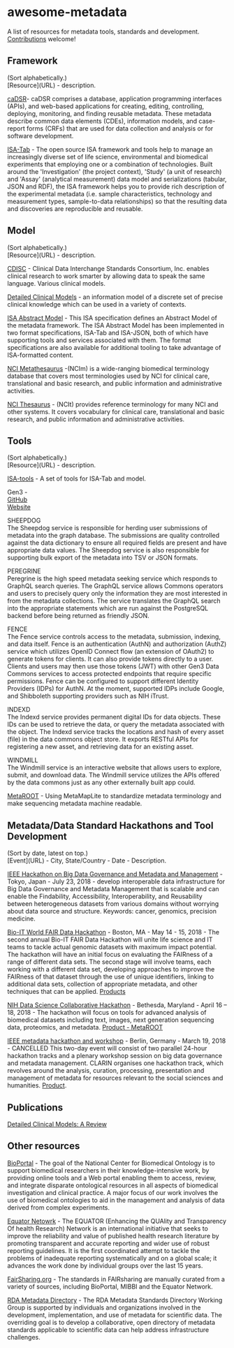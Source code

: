 # awesome-metadata
A list of resources for metadata tools, standards and development.  [Contributions](https://github.com/stevetsa/awesome-metadata/blob/master/CONTRIBUTE.md) welcome!

## Framework
(Sort alphabetically.)    
\[Resource](URL) - description.  


[caDSR](https://cbiit.cancer.gov/ncip/biomedical-informatics-resources/interoperability-and-semantics/metadata-and-models)- caDSR comprises a database, application programming interfaces (APIs), and web-based applications for creating, editing, controlling, deploying, monitoring, and finding reusable metadata. These metadata describe common data elements (CDEs), information models, and case-report forms (CRFs) that are used for data collection and analysis or for software development.  

[ISA-Tab](https://isa-tools.github.io/index.html) - The open source ISA framework and tools help to manage an increasingly diverse set of life science, environmental and biomedical experiments that employing one or a combination of technologies. Built around the 'Investigation' (the project context), 'Study' (a unit of research) and 'Assay' (analytical measurement) data model and serializations (tabular, JSON and RDF), the ISA framework helps you to provide rich description of the experimental metadata (i.e. sample characteristics, technology and measurement types, sample-to-data relationships) so that the resulting data and discoveries are reproducible and reusable.  


## Model
(Sort alphabetically.)    
\[Resource](URL) - description.   


[CDISC](https://www.cdisc.org/) - Clinical Data Interchange Standards Consortium, Inc. enables clinical research to work smarter by allowing data to speak the same language. Various clinical models.  

[Detailed Clinical Models](http://wiki.hl7.org/index.php?title=Detailed_Clinical_Models) - an information model of a discrete set of precise clinical knowledge which can be used in a variety of contexts.  

[ISA Abstract Model](http://isa-specs.readthedocs.io/en/latest/isamodel.html) - This ISA specification defines an Abstract Model of the metadata framework. The ISA Abstract Model has been implemented in two format specifications, ISA-Tab and ISA-JSON, both of which have supporting tools and services associated with them. The format specifications are also available for additional tooling to take advantage of ISA-formatted content.  

[NCI Metathesaurus](https://ncim.nci.nih.gov/ncimbrowser/) -(NCIm) is a wide-ranging biomedical terminology database that covers most terminologies used by NCI for clinical care, translational and basic research, and public information and administrative activities.   

[NCI Thesaurus](https://ncit.nci.nih.gov/ncitbrowser/) - (NCIt) provides reference terminology for many NCI and other systems. It covers vocabulary for clinical care, translational and basic research, and public information and administrative activities.   




## Tools
(Sort alphabetically.)    
\[Resource](URL) - description.    

[ISA-tools](https://isa-tools.github.io/software-suite.html) - A set of tools for ISA-Tab and model.

Gen3 -  
[GitHub](https://github.com/uc-cdis)  
[Website](https://cdis.uchicago.edu/gen3/)  

SHEEPDOG   
The Sheepdog service is responsible for herding user submissions of metadata into the graph database. The submissions are quality controlled against the data dictionary to ensure all required fields are present and have appropriate data values. The Sheepdog service is also responsible for supporting bulk export of the metadata into TSV or JSON formats. 

PEREGRINE  
Peregrine is the high speed metadata seeking service which responds to GraphQL search queries. The GraphQL service allows Commons operators and users to precisely query only the information they are most interested in from the metadata collections. The service translates the GraphQL search into the appropriate statements which are run against the PostgreSQL backend before being returned as friendly JSON. 

FENCE  
The Fence service controls access to the metadata, submission, indexing, and data itself. Fence is an authentication (AuthN) and authorization (AuthZ) service which utilizes OpenID Connect flow (an extension of OAuth2) to generate tokens for clients. It can also provide tokens directly to a user. Clients and users may then use those tokens (JWT) with other Gen3 Data Commons services to access protected endpoints that require specific permissions. Fence can be configured to support different Identity Providers (IDPs) for AuthN. At the moment, supported IDPs include Google, and Shibboleth supporting providers such as NIH iTrust.  

INDEXD  
The Indexd service provides permanent digital IDs for data objects. These IDs can be used to retrieve the data, or query the metadata associated with the object. The Indexd service tracks the locations and hash of every asset (file) in the data commons object store. It exports RESTful APIs for registering a new asset, and retrieving data for an existing asset. 

WINDMILL  
The Windmill service is an interactive website that allows users to explore, submit, and download data. The Windmill service utilizes the APIs offered by the data commons just as any other externally built app could.  

[MetaROOT](https://github.com/NCBI-Hackathons/MetaROOT) - Using MetaMapLite to standardize metadata terminology and make sequencing metadata machine readable.  


## Metadata/Data Standard Hackathons and Tool Development
(Sort by date, latest on top.)  
\[Event](URL) - City, State/Country - Date - Description.  

[IEEE Hackathon on Big Data Governance and Metadata and Management](https://bigdatawg.nist.gov/bdgmm_compsac2018.html) -  Tokyo, Japan - July 23, 2018 - develop interoperable data infrastructure for Big Data Governance and Metadata Management that is scalable and can enable the Findability, Accessibility, Interoperability, and Reusability between heterogeneous datasets from various domains without worrying about data source and structure. Keywords: cancer, genomics, precision medicine.

[Bio-IT World FAIR Data Hackathon](http://www.bio-itworldexpo.com/fair-data-hackathon/) - Boston, MA - May 14 - 15, 2018 - 
The second annual Bio-IT FAIR Data Hackathon will unite life science and IT teams to tackle actual genomic datasets with maximum impact potential. The hackathon will have an initial focus on evaluating the FAIRness of a range of different data sets. The second stage will involve teams, each working with a different data set, developing approaches to improve the FAIRness of that dataset through the use of unique identifiers, linking to additional data sets, collection of appropriate metadata, and other techniques that can be applied.  [Products](https://github.com/BioITHackathons/single_cell_portal_core)

[NIH Data Science Collaborative Hackathon](https://ncbi-hackathons.github.io/) - Bethesda, Maryland - April 16 – 18, 2018 - The hackathon will focus on tools for advanced analysis of biomedical datasets including text, images, next generation sequencing data, proteomics, and metadata. [Product - MetaROOT](https://github.com/NCBI-Hackathons/MetaROOT)   

[IEEE metadata hackathon and workshop](https://www.clarin.eu/event/2018/cancelled-ieee-metadata-hackathon-and-workshop-berlin) - Berlin, Germany - March 19, 2018 - CANCELLED This two-day event will consist of two parallel 24-hour hackathon tracks and a plenary workshop session on big data governance and metadata management. CLARIN organises one hackathon track, which revolves around the analysis, curation, processing, presentation and management of metadata for resources relevant to the social sciences and humanities.  [Product](https://github.com/clarin-eric/ieee-metadata-hackathon).  

## Publications
[Detailed Clinical Models: A Review](https://www.ncbi.nlm.nih.gov/pmc/articles/PMC3092133/)



## Other resources
[BioPortal](http://bioportal.bioontology.org/) - The goal of the National Center for Biomedical Ontology is to support biomedical researchers in their knowledge-intensive work, by providing online tools and a Web portal enabling them to access, review, and integrate disparate ontological resources in all aspects of biomedical investigation and clinical practice. A major focus of our work involves the use of biomedical ontologies to aid in the management and analysis of data derived from complex experiments.  

[Equator Netowrk](http://www.equator-network.org/) - The EQUATOR (Enhancing the QUAlity and Transparency Of health Research) Network is an international initiative that seeks to improve the reliability and value of published health research literature by promoting transparent and accurate reporting and wider use of robust reporting guidelines.  It is the first coordinated attempt to tackle the problems of inadequate reporting systematically and on a global scale; it advances the work done by individual groups over the last 15 years.  

[FairSharing.org](https://fairsharing.org/standards/) - The standards in FAIRsharing are manually curated from a variety of sources, including BioPortal, MIBBI and the Equator Network.  

[RDA Metadata Directory](http://rd-alliance.github.io/metadata-directory/) - The RDA Metadata Standards Directory Working Group is supported by individuals and organizations involved in the development, implementation, and use of metadata for scientific data. The overriding goal is to develop a collaborative, open directory of metadata standards applicable to scientific data can help address infrastructure challenges.  


